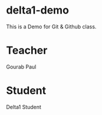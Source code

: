 # delta1-demo
This is a Demo for  Git &amp; Github class.

# Teacher
Gourab Paul

# Student
Delta1 Student